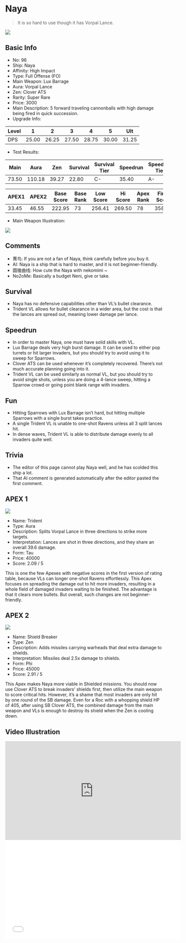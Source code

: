 # Naya

> It is so hard to use though it has Vorpal Lance.

<img src="/ships/ship_96.png" style={{zoom:1}}/>

## Basic Info

- No: 96
- Ship: Naya
- Affinity: High Impact
- Type: Full Offense (FO)
- Main Weapon: Lux Barrage
- Aura: Vorpal Lance
- Zen: Clover ATS
- Rarity: Super Rare
- Price: 3000
- Main Description: 5 forward traveling cannonballs with high damage being fired in quick succession.
- Upgrade Info: 

| Level | 1 | 2 | 3 | 4 | 5 | Ult |
|--|--|--|--|--|--|--|
| DPS | 25.00 | 26.25 | 27.50 | 28.75 | 30.00 | 31.25 |

- Test Results: 

| Main | Aura | Zen | Survival | Survival Tier | Speedrun | Speedrun Tier | Fun | Fun Tier |
|--|--|--|--|--|--|--|--|--|
| 73.50 | 110.18 | 39.27 | 22.80 | C- | 35.40 | A- | 30.60 | B- |

| APEX1 | APEX2 | Base Score | Base Rank | Low Score | Hi Score | Apex Rank | Final Score | FinalRank |
|--|--|--|--|--|--|--|--|--|
| 33.45 | 46.55 | 222.95 | 73 | 256.41 | 269.50 | 78 | 358.30 | 74 |

- Main Weapon Illustration:

<img src="/illustration/main_96.gif" style={{zoom:1}}/>

## Comments

- 菁鸟: If you are not a fan of Naya, think carefully before you buy it.
- AI: Naya is a ship that is hard to master, and it is not beginner-friendly.
- 圆锥曲线: How cute the Naya with nekomimi ~
- No2oMe: Basically a budget Neni, give or take.

## Survival

- Naya has no defensive capabilities other than VL’s bullet clearance.
- Trident VL allows for bullet clearance in a wider area, but the cost is that the lances are spread out, meaning lower damage per lance.

## Speedrun

- In order to master Naya, one must have solid skills with VL.
- Lux Barrage deals very high burst damage. It can be used to either pop turrets or hit larger invaders, but you should try to avoid using it to sweep for Sparrows. 
- Clover ATS can be used whenever it’s completely recovered. There’s not much accurate planning going into it.
- Trident VL can be used similarly as normal VL, but you should try to avoid single shots, unless you are doing a 4-lance sweep, hitting a Sparrow crowd or going point blank range with invaders.

## Fun

- Hitting Sparrows with Lux Barrage isn’t hard, but hitting multiple Sparrows with a single burst takes practice.
- A single Trident VL is unable to one-shot Ravens unless all 3 split lances hit. 
- In dense waves, Trident VL is able to distribute damage evenly to all invaders quite well.

## Trivia

- The editor of this page cannot play Naya well, and he has scolded this ship a lot.
- That AI comment is generated automatically after the editor pasted the first comment.

## APEX 1

<img src="/ships/ship_96_apex_1.png" style={{zoom:1}}/>

- Name: Trident
- Type: Aura
- Description: Splits Vorpal Lance in three directions to strike more targets.
- Interpretation: Lances are shot in three directions, and they share an overall 39.6 damage.
- Form: Tau
- Price: 40000
- Score: 2.09 / 5

This is one the few Apexes with negative scores in the first version of rating table, because VLs can longer one-shot Ravens effortlessly. This Apex focuses on spreading the damage out to hit more invaders, resulting in a whole field of damaged invaders waiting to be finished. The advantage is that it clears more bullets. But overall, such changes are not beginner-friendly.

## APEX 2

<img src="/ships/ship_96_apex_2.png" style={{zoom:1}}/>

- Name: Shield Breaker
- Type: Zen
- Description: Adds missiles carrying warheads that deal extra damage to shields.
- Interpretation: Missiles deal 2.5x damage to shields.
- Form: Phi
- Price: 45000
- Score: 2.91 / 5

This Apex makes Naya more viable in Shielded missions. You should now use Clover ATS to break invaders’ shields first, then utilize the main weapon to score critical hits. However, it’s a shame that most invaders are only hit by one round of the SB damage. Even for a Roc with a whopping shield HP of 405, after using SB Clover ATS, the combined damage from the main weapon and VLs is enough to destroy its shield when the Zen is cooling down. 

## Video Illustration

<iframe width="560" height="315" src="https://www.youtube.com/embed/zHyfX9-Ygv8?si=ZrRGS2ruXrWbK-nY" title="YouTube video player" frameborder="0" allow="accelerometer; autoplay; clipboard-write; encrypted-media; gyroscope; picture-in-picture; web-share" referrerpolicy="strict-origin-when-cross-origin" allowfullscreen></iframe>

<br/>

<iframe width="560" height="315" src="//player.bilibili.com/player.html?aid=903685493&bvid=BV1EP4y1D77P&cid=919716203&p=1&autoplay=false" scrolling="no" border="0" frameborder="no" allow="accelerometer; autoplay; clipboard-write; encrypted-media; gyroscope; picture-in-picture; web-share" framespacing="0" allowfullscreen="true"> </iframe>